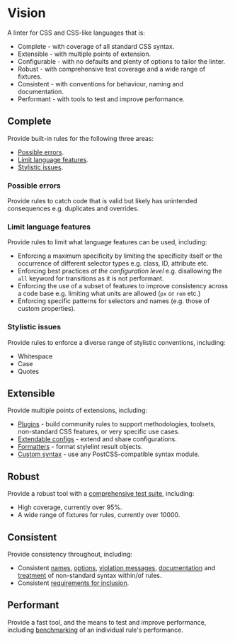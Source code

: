 # Vision

A linter for CSS and CSS-like languages that is:

-   Complete - with coverage of all standard CSS syntax.
-   Extensible - with multiple points of extension.
-   Configurable - with no defaults and plenty of options to tailor the linter.
-   Robust - with comprehensive test coverage and a wide range of fixtures.
-   Consistent - with conventions for behaviour, naming and documentation.
-   Performant - with tools to test and improve performance.

## Complete

Provide built-in rules for the following three areas:

-   [Possible errors](../user-guide/rules/list.md#possible-errors).
-   [Limit language features](../user-guide/rules/list.md#limit-language-features).
-   [Stylistic issues](../user-guide/rules/list.md#stylistic-issues).

### Possible errors

Provide rules to catch code that is valid but likely has unintended consequences e.g. duplicates and overrides.

### Limit language features

Provide rules to limit what language features can be used, including:

-   Enforcing a maximum specificity by limiting the specificity itself or the occurrence of different selector types e.g. class, ID, attribute etc.
-   Enforcing best practices _at the configuration level_ e.g. disallowing the `all` keyword for transitions as it is not performant.
-   Enforcing the use of a subset of features to improve consistency across a code base e.g. limiting what units are allowed (`px` or `rem` etc.)
-   Enforcing specific patterns for selectors and names (e.g. those of custom properties).

### Stylistic issues

Provide rules to enforce a diverse range of stylistic conventions, including:

-   Whitespace
-   Case
-   Quotes

## Extensible

Provide multiple points of extensions, including:

-   [Plugins](../developer-guide/plugins.md) - build community rules to support methodologies, toolsets, non-standard CSS features, or very specific use cases.
-   [Extendable configs](../user-guide/configuration.md#extends) - extend and share configurations.
-   [Formatters](../developer-guide/formatters.md) - format stylelint result objects.
-   [Custom syntax](../user-guide/usage/node-api.md#customsyntax) - use any PostCSS-compatible syntax module.

## Robust

Provide a robust tool with a [comprehensive test suite](../developer-guide/rules.md#write-tests), including:

-   High coverage, currently over 95%.
-   A wide range of fixtures for rules, currently over 10000.

## Consistent

Provide consistency throughout, including:

-   Consistent [names](../developer-guide/rules.md#naming-a-rule), [options](../developer-guide/rules.md#determining-options), [violation messages](../developer-guide/rules.md#determine-violation-messages), [documentation](../developer-guide/rules.md#write-the-readme) and [treatment](../developer-guide/rules.md#write-the-rule) of non-standard syntax within/of rules.
-   Consistent [requirements for inclusion](../developer-guide/rules.md#criteria-for-inclusion).

## Performant

Provide a fast tool, and the means to test and improve performance, including [benchmarking](../developer-guide/rules.md#improving-the-performance-of-a-rule) of an individual rule's performance.
